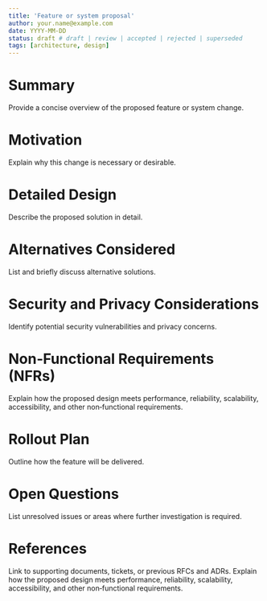 ```yaml
---
title: 'Feature or system proposal'
author: your.name@example.com
date: YYYY-MM-DD
status: draft # draft | review | accepted | rejected | superseded
tags: [architecture, design]
---
```


# Summary

Provide a concise overview of the proposed feature or system change.

# Motivation

Explain why this change is necessary or desirable.

# Detailed Design

Describe the proposed solution in detail.

# Alternatives Considered

List and briefly discuss alternative solutions.

# Security and Privacy Considerations

Identify potential security vulnerabilities and privacy concerns.

# Non‑Functional Requirements (NFRs)

Explain how the proposed design meets performance, reliability, scalability,
accessibility, and other non‑functional requirements.

# Rollout Plan

Outline how the feature will be delivered.

# Open Questions

List unresolved issues or areas where further investigation is required.

# References

Link to supporting documents, tickets, or previous RFCs and ADRs. Explain how
the proposed design meets performance, reliability, scalability, accessibility,
and other non‑functional requirements.
